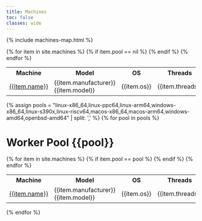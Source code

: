 ```yaml
---
title: Machines
toc: false
classes: wide
---
```


{% include machines-map.html %}

<table>
<tr>
<th>Machine</th>
<th>Model</th>
<th>OS</th>
<th>Threads</th>
<th>Location</th>
<th>Notes</th>
</tr>
{% for item in site.machines %}
{% if item.pool == nil %}
<tr>
<td><a href="/{{item.path | replace: "_machines", "machines" | replace: ".md", ".html"}}">{{item.name}}</a></td>
<td>{{item.manufacturer}} {{item.model}}</td>
<td>{{item.os}}</td>
<td>{{item.threads}}</td>
<td>{{item.location}}</td>
<td>{{item.notes}}</td>
</tr>
{% endif %}
{% endfor %}
</table>

{% assign pools = "linux-x86_64,linux-ppc64,linux-arm64,windows-x86_64,linux-s390x,linux-riscv64,macos-x86_64,macos-arm64,windows-amd64,openbsd-amd64" | split: ',' %}
{% for pool in pools %}

# Worker Pool {{pool}}

<table>
<tr>
<th>Machine</th>
<th>Model</th>
<th>OS</th>
<th>Threads</th>
<th>Location</th>
</tr>
{% for item in site.machines %}
{% if item.pool == pool %}
<tr>
<td><a href="/{{item.path | replace: "_machines", "machines" | replace: ".md", ".html"}}">{{item.name}}</a></td>
<td>{{item.manufacturer}} {{item.model}}</td>
<td>{{item.os}}</td>
<td>{{item.threads}}</td>
<td>{{item.location}}</td>
</tr>
{% endif %}
{% endfor %}
</table>

{% endfor %}

